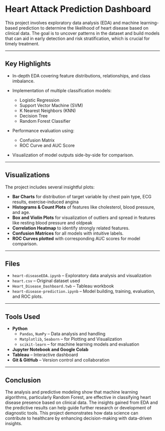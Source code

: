 # Heart Attack Prediction Dashboard

This project involves exploratory data analysis (EDA) and machine learning-based prediction to determine the likelihood of heart disease based on clinical data. The goal is to uncover patterns in the dataset and build models that can aid in early detection and risk stratification, which is crucial for timely treatment.

---

## Key Highlights

- In-depth EDA covering feature distributions, relationships, and class imbalance.

- Implementation of multiple classification models:
  - Logistic Regression
  - Support Vector Machine (SVM)
  - K Nearest Neighbors (KNN)
  - Decision Tree
  - Random Forest Classifier

- Performance evaluation using:
  - Confusion Matrix
  - ROC Curve and AUC Score

- Visualization of model outputs side-by-side for comparison.

---

## Visualizations

The project includes several insightful plots:
- **Bar Charts** for distribution of target variable by chest pain type, ECG results, exercise-induced angina
- **Histograms & Count Plots** of features like cholesterol, blood pressure, and age.
- **Box and Violin Plots** for visualization of outliers and spread in features like resting blood pressure and oldpeak
- **Correlation Heatmap** to identify strongly related features.
- **Confusion Matrices** for all models with intuitive labels.
- **ROC Curves plotted** with corresponding AUC scores for model comparison.

---

## Files

- `heart-diseaseEDA.ipynb` – Exploratory data analysis and visualization  
- `heart.csv` – Original dataset used  
- `Heart_Disease_Dashboard.twb` – Tableau workbook  
- `heart-disease-prediction.ipynb` – Model building, training, evaluation, and ROC plots.

---

## Tools Used

- **Python**  
  - `Pandas`, `NumPy` – Data analysis and handling 
  - `Matplotlib`, `Seaborn` – for Plotting and Visualization  
  - `scikit-learn` – for machine learning models and evaluation
- **Jupyter Notebook and Google Colab**  
- **Tableau** – Interactive dashboard  
- **Git & GitHub** – Version control and collaboration

---

## Conclusion

The analysis and predictive modeling show that machine learning algorithms, particularly Random Forest, are effective in classifying heart disease presence based on clinical data. The insights gained from EDA and the predictive results can help guide further research or development of diagnostic tools. This project demonstrates how data science can contribute to healthcare by enhancing decision-making with data-driven insights.

